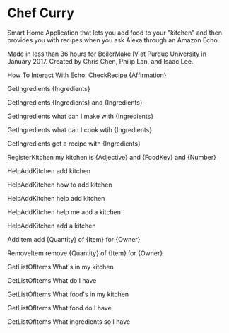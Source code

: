 # Chef Curry
Smart Home Application that lets you add food to your "kitchen" and then provides you with recipes when you ask Alexa through an Amazon Echo.

Made in less than 36 hours for BoilerMake IV at Purdue University in January 2017. Created by Chris Chen, Philip Lan, and Isaac Lee.

How To Interact With Echo:
CheckRecipe {Affirmation}

GetIngredients {Ingredients}

GetIngredients {Ingredients} and {Ingredients}

GetIngredients what can I make with {Ingredients}

GetIngredients what can I cook wtih {Ingredients}

GetIngredients get a recipe with {Ingredients}

RegisterKitchen my kitchen is {Adjective} and {FoodKey} and {Number}

HelpAddKitchen add kitchen

HelpAddKitchen how to add kitchen

HelpAddKitchen help add kitchen

HelpAddKitchen help me add a kitchen

HelpAddKitchen add a kitchen

AddItem add {Quantity} of {Item} for {Owner}

RemoveItem remove {Quantity} of {Item} for {Owner}

GetListOfItems What's in my kitchen

GetListOfItems What do I have

GetListOfItems What food's in my kitchen

GetListOfItems What food do I have

GetListOfItems What ingredients so I have
